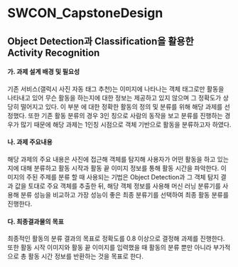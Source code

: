 # SWCON_CapstoneDesign
## Object Detection과 Classification을 활용한 Activity Recognition
    
#### 가. 과제 설계 배경 및 필요성
기존 서비스(갤럭시 사진 자동 태그 추천)는 이미지에 나타나는 객체 태그로만 활동을 나타내고 있어
무슨 활동을 하는지에 대한 정보는 제공하고 있지 않으며 그 정확도가 상당히 떨어지고 있다. 이 부분
에 대한 정확한 활동의 정의 및 분류를 위해 해당 과제를 선정했다. 또한 기존 활동 분류의 경우 3인
칭으로 사람의 동작을 보고 분류를 진행하는 경우가 많기 때문에 해당 과제는 1인칭 시점으로 객체
기반으로 활동을 분류하고자 하였다.
#### 나. 과제 주요내용
해당 과제의 주요 내용은 사진에 접근해 객체를 탐지해 사용자가 어떤 활동을 하고 있는지에 대해
분류하고 활동 시작과 활동 끝 이미지 정보를 통해 활동 시간을 파악한다. 이미지의 주된 주제를 분류
할 때 사용되는 기법은 Object Detection과 그 객체 탐지 결과 값을 토대로 주요 객체를 추출한 뒤,
해당 객체 정보를 사용해 머신 러닝 분류기를 사용해 분류 성능을 비교하고 가장 성능이 좋은 최종
분류기를 선택하여 최종 활동 분류를 진행한다.
#### 다. 최종결과물의 목표
최종적인 활동의 분류 결과의 목표로 정확도를 0.8 이상으로 결정해 과제를 진행한다. 또한 활동 시작
이미지와 활동 끝 이미지를 입력했을 때 활동의 분류 뿐만 아니라 부가적으로 총 활동 시간 정보를
반환하는 것을 목표로 한다.
